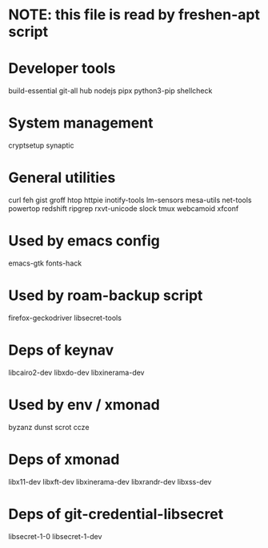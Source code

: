 # NOTE: this file is read by freshen-apt script

# Developer tools

build-essential
git-all
hub
nodejs
pipx
python3-pip
shellcheck

# System management

cryptsetup
synaptic

# General utilities

curl
feh
gist
groff
htop
httpie
inotify-tools
lm-sensors
mesa-utils
net-tools
powertop
redshift
ripgrep
rxvt-unicode
slock
tmux
webcamoid
xfconf

# Used by emacs config

emacs-gtk
fonts-hack

# Used by roam-backup script

firefox-geckodriver
libsecret-tools

# Deps of keynav

libcairo2-dev
libxdo-dev
libxinerama-dev

# Used by env / xmonad

byzanz
dunst
scrot
ccze

# Deps of xmonad

libx11-dev
libxft-dev
libxinerama-dev
libxrandr-dev
libxss-dev

# Deps of git-credential-libsecret

libsecret-1-0
libsecret-1-dev
